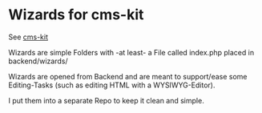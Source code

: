 # Wizards for cms-kit

See [cms-kit](//github.com/taubmann/cms-kit)

Wizards are simple Folders with -at least- a File called index.php placed in backend/wizards/

Wizards are opened from Backend and are meant to support/ease some Editing-Tasks (such as editing HTML with a WYSIWYG-Editor).



I put them into a separate Repo to keep it clean and simple.
